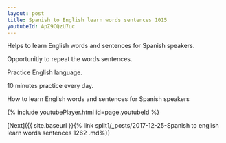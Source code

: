 ```yaml
---
layout: post
title: Spanish to English learn words sentences 1015 
youtubeId: ApZ9CQzU7uc
---
```

 
 
Helps to learn English words and sentences for Spanish speakers.

Opportunitiy to repeat the words sentences. 

Practice English language. 
 
10 minutes practice every day. 
 
How to learn English words and sentences for Spanish speakers 
 
{% include youtubePlayer.html id=page.youtubeId %}
 
 
[Next]({{ site.baseurl }}{% link  split1/_posts/2017-12-25-Spanish to english learn words sentences 1262 .md%})
 
